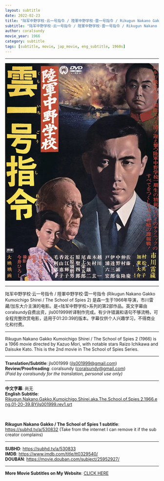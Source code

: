 ```yaml
---
layout: subtitle
date: 2022-02-23
title: "陆军中野学校·云一号指令 / 陸軍中野学校·雲一号指令 / Rikugun Nakano Gakko Kumoichigo Shirei aka The School of Spies 2 Subtitle (English)"
subtitle: "陆军中野学校·云一号指令 / 陸軍中野学校·雲一号指令 / Rikugun Nakano Gakko Kumoichigo Shirei aka The School of Spies 2 Subtitle (English)"
author: coralsundy
movie_year: 1966
category: subtitle
tags: [subtitle, movie, jap_movie, eng_subtitle, 1960s]
---
```


------

<img src="../assets/tt0329540.jpg" alt="tt0329540_cover_art" />

------

陆军中野学校·云一号指令 / 陸軍中野学校·雲一号指令 (Rikugun Nakano Gakko Kumoichigo Shirei / The School of Spies 2) 是森一生于1966年导演，市川雷藏/加东大介主演的电影。是<陆军中野学校>系列的第2部作品。英文字幕由coralsundy自费出资，jls001999听译制作完成。有少许错漏和语句不够流畅，可全程完整欣赏电影，适用于01:20:39的版本。字幕仅供个人兴趣学习，不得商业化和付费。

------

Rikugun Nakano Gakko Kumoichigo Shirei / The School of Spies 2 (1966) is a 1966 movie directed by Kazuo Mori, with notable stars Raizo Ichikawa and Daisuke Kato. This is the 2nd movie in The School of Spies Series.

------

**Translation/Subtitle**: jls001999 (jls001999@gmail.com)<br>
**Review/Proofreading**: coralsundy (coralsundy@gmail.com)<br>
*(Paid by coralsundy for the translation, personal use only)*

------

**中文字幕**: 尚无<br>
**English Subtitle**: [Rikugun.Nakano.Gakko.Kumoichigo.Shirei.aka.The.School.of.Spies.2‎.1966.eng.01-20-39.BYjls001999.rev1.srt](../subtitles/Rikugun.Nakano.Gakko.Kumoichigo.Shirei.aka.The.School.of.Spies.2‎.1966.eng.01-20-39.BYjls001999.rev1.srt)

<br><br>
**Rikugun Nakano Gakko / The School of Spies 1 subtitle**: <https://subhd.tv/a/530832> (Take from the internet I can remove it if the sub creator complains)

------

**SUBHD**: <https://subhd.tv/a/530833><br>
**IMDB**: <https://www.imdb.com/title/tt0329540/><br>
**DOUBAN**: <https://movie.douban.com/subject/25952927/>

------

**More Movie Subtitles on My Website**: <a href='{% post_url 2021-01-10-subtitles-summary-list %}'>CLICK HERE</a>


